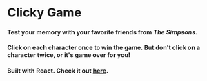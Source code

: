 #  Clicky Game

#### Test your memory with your favorite friends from *The Simpsons*.

#### Click on each character once to win the game. But don't click on a character twice, or it's game over for you!

#### Built with React. Check it out [here](https://sugeeshliyanage.github.io/clicky-game1/).